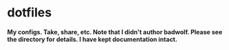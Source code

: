 # dotfiles
#### My configs. Take, share, etc. Note that I didn't author badwolf. Please see the directory for details. I have kept documentation intact.
